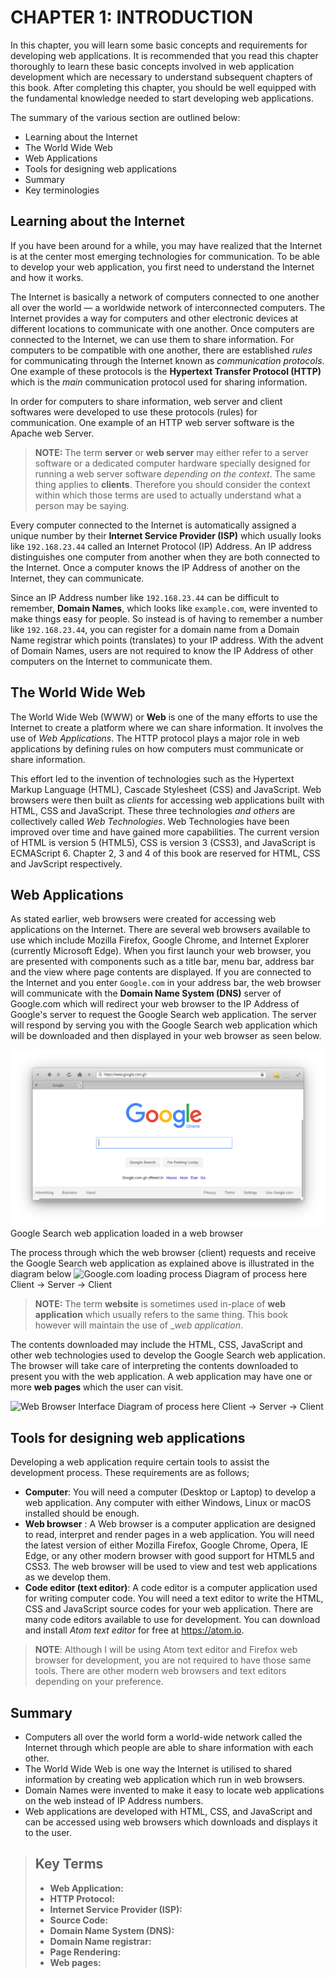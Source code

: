 # CHAPTER 1: INTRODUCTION
In this chapter, you will learn some basic concepts and requirements for developing web applications. It is recommended that you read this chapter thoroughly to learn these basic concepts involved in web application development which are necessary to understand subsequent chapters of this book. After completing this chapter, you should be well equipped with the fundamental knowledge needed to start developing web applications.

The summary of the various section are outlined below:

* Learning about the Internet
* The World Wide Web
* Web Applications
* Tools for designing web applications
* Summary
* Key terminologies

## Learning about the Internet
If you have been around for a while, you may have realized that the Internet is at the center most emerging technologies for communication. To be able to develop your web application, you first need to understand the Internet and how it works.

The Internet is basically a network of computers connected to one another all over the world — a worldwide network of interconnected computers.  The Internet provides a way for computers and other electronic devices at different locations to communicate with one another. Once computers are connected to the Internet, we can use them to share information. For computers to be compatible with one another, there are established *rules* for communicating through the Internet known as *communication protocols*. One example of these protocols is the __Hypertext Transfer Protocol (HTTP)__ which is the _main_ communication protocol used for sharing information.

In order for computers to share information, web server and client softwares were developed to use these protocols (rules) for communication. One example of an HTTP web server software is the Apache web Server.

> __NOTE:__ The term __server__ or __web server__ may either refer to a server software or a dedicated computer hardware specially designed for running a web server software _depending on the context_. The same thing applies to __clients__. Therefore you should consider the context within which those terms are used to actually understand what a person may be saying. 

Every computer connected to the Internet is automatically assigned a unique number by their __Internet Service Provider (ISP)__ which usually looks like `192.168.23.44` called an Internet Protocol (IP) Address. An IP address distinguishes one computer from another when they are both connected to the Internet. Once a computer knows the IP Address of another on the Internet, they can communicate.

Since an IP Address number like `192.168.23.44` can be difficult to remember, **Domain Names**, which looks like `example.com`, were invented to make things easy for people. So instead is of having to remember a number like `192.168.23.44`, you can register for a domain name from a Domain Name registrar which points (translates) to your IP address. With the advent of Domain Names, users are not required to know the IP Address of other computers on the Internet to communicate them.


## The World Wide Web 
The World Wide Web (WWW) or **Web** is one of the many efforts to use the Internet to create a platform where we can share information. It involves the use of _Web Applications_. The HTTP protocol plays a major role in web applications by defining rules on how computers must communicate or share information.

This effort led to the invention of technologies such as the Hypertext Markup Language (HTML), Cascade Stylesheet (CSS) and JavaScript. Web browsers were then built as *clients* for accessing web applications built with HTML, CSS and JavaScript. These three technologies _and others_ are collectively called _Web Technologies_. Web Technologies have been improved over time and have gained more capabilities. The current version of HTML is version 5 (HTML5), CSS is version 3 (CSS3), and JavaScript is ECMAScript 6. Chapter 2, 3 and 4 of this book are reserved for HTML, CSS and JavScript respectively.


## Web Applications
As stated earlier, web browsers were created for accessing web applications on the Internet. There are several web browsers available to use which include  Mozilla Firefox, Google Chrome, and Internet Explorer (currently Microsoft Edge). When you first launch your web browser, you are presented with components such as a title bar, menu bar, address bar and the view where page contents are displayed. If you are connected to the Internet and you enter `Google.com` in your address bar, the web browser will communicate with the __Domain Name System (DNS)__ server of Google.com which will redirect your web browser to the IP Address of Google's server to request the Google Search web application. The server will respond by serving you with the Google Search web application which will be downloaded and then displayed in your web browser as seen below. 

![Google.com Web Application](images/introduction/google.com.png)
Google Search web application loaded in a web browser

The process through which the web browser (client) requests and receive the Google Search web application as explained above is illustrated in the diagram below
![Google.com loading process](images/google.com.png)
Diagram of process here Client -> Server -> Client

> __NOTE:__ The term __website__ is sometimes used in-place of __web application__ which usually refers to the same thing. This book however will maintain the use of __web application_. 

The contents downloaded may include the HTML, CSS, JavaScript and other web technologies used to develop the Google Search web application. The browser will take care of interpreting the contents downloaded to present you with the web application. A web application may have one or more __web pages__ which the user can visit.

![Web Browser Interface](imgages/browser-process.png)
Diagram of process here Client -> Server -> Client

## Tools for designing web applications
Developing a web application require certain tools to assist the development process. These requirements are as follows;

* __Computer__: You will need a computer (Desktop or Laptop) to develop a web application. Any computer with either Windows, Linux or macOS installed should be enough.
* __Web browser__ : A Web browser is a computer application are designed to read, interpret and render pages in a web application. You will need the latest version of either Mozilla Firefox, Google Chrome, Opera, IE Edge, or any other modern browser with good support for HTML5 and CSS3. The web browser will be used to view and test web applications as we develop them.
* __Code editor (text editor)__: A code editor is a computer application used for writing computer code. You will need a text editor to write the HTML, CSS and JavaScript source codes for your web application. There are many code editors available to use for development. You can download and install *Atom text editor* for free at https://atom.io.

> __NOTE__: Although I will be using Atom text editor and Firefox web browser for development, you are not required to have those same tools. There are other modern web browsers and text editors depending on your preference.


## Summary

* Computers all over the world form a world-wide network called the Internet through which people are able to share information with each other. 
* The World Wide Web is one way the Internet is utilised to shared information by creating web application which run in web browsers.
* Domain Names were invented to make it easy to locate web applications on the web instead of IP Address numbers.
* Web applications are developed with HTML, CSS, and JavaScript and can be accessed using web browsers which downloads and displays it to the user.



> ## Key Terms
> * __Web Application:__
> * __HTTP Protocol:__ 
> * __Internet Service Provider (ISP):__
> * __Source Code:__
> * __Domain Name System (DNS):__
> * __Domain Name registrar:__
> * __Page Rendering:__
> * __Web pages:__